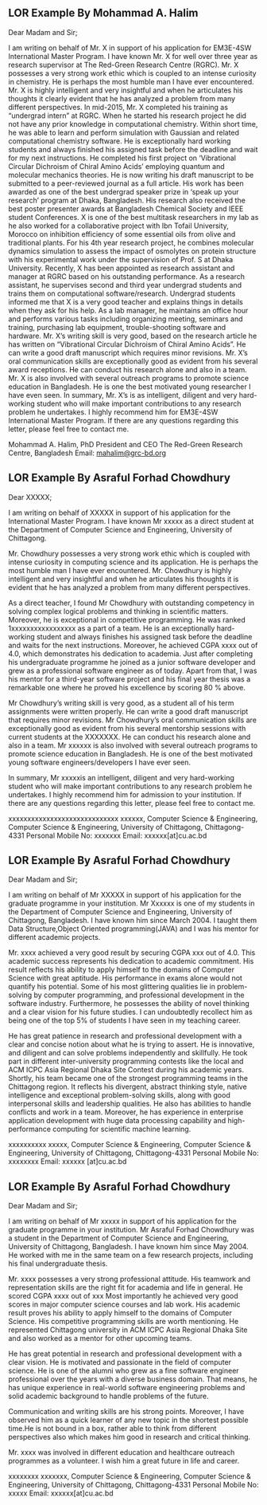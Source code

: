 
## LOR Example By Mohammad A. Halim

Dear Madam and Sir;

I am writing on behalf of Mr. X in support of his application for EM3E-4SW International Master Program. I have known Mr. X for well over three year as research supervisor at The Red-Green Research Centre (RGRC).
Mr. X possesses a very strong work ethic which is coupled to an intense curiosity in chemistry. He is perhaps the most humble man I have ever encountered. Mr. X is highly intelligent and very insightful and when he articulates his thoughts it clearly evident that he has analyzed a problem from many different perspectives.
In mid-2015, 
Mr. X completed his training as “undergrad intern” at RGRC.  When he started his research project he did not have any prior knowledge in computational chemistry. Within short time, he was able to learn and perform simulation with Gaussian and related computational chemistry software. He is exceptionally hard working students and always finished his assigned task before the deadline and wait for my next instructions. He completed his first project on ‘Vibrational Circular Dichroism of Chiral Amino Acids’ employing quantum and molecular mechanics theories. He is now writing his draft manuscript to be submitted to a peer-reviewed journal as a full article. His work has been awarded as one of the best undergrad speaker prize in ‘speak up your research’ program at Dhaka, Bangladesh. His research also received the best poster presenter awards at Bangladesh Chemical Society and IEEE student Conferences.  X is one of the best multitask researchers in my lab as he also worked for a collaborative project with Ibn Tofail University, Morocco on inhibition efficiency of some essential oils from olive and traditional plants. For his 4th year research project, he combines molecular dynamics simulation to assess the impact of osmolytes on protein structure with his experimental work under the supervision of Prof. S at Dhaka University. 
Recently, X has been appointed as research assistant and manager at RGRC based on his outstanding performance. As a research assistant, he supervises second and third year undergrad students and trains them on computational software/research. Undergrad students informed me that X is a very good teacher and explains things in details when they ask for his help. As a lab manager, he maintains an office hour and performs various tasks including organizing meeting, seminars and training, purchasing lab equipment, trouble-shooting software and hardware.
Mr. X’s writing skill is very good, based on the research article he has written on “Vibrational Circular Dichroism of Chiral Amino Acids”. He can write a good draft manuscript which requires minor revisions. Mr. X’s oral communication skills are exceptionally good as evident from his several award receptions. He can conduct his research alone and also in a team. Mr. X  is also involved with several outreach programs to promote science education in Bangladesh. He is one the best motivated young researcher I have even seen.
In summary, Mr. X’s is as intelligent, diligent and very hard-working student who will make important contributions to any research problem he undertakes. I highly recommend him for EM3E-4SW International Master Program. If there are any questions regarding this letter, please feel free to contact me.

Mohammad A. Halim, PhD
President and CEO
The Red-Green Research Centre, Bangladesh
Email: mahalim@grc-bd.org


## LOR Example By  Asraful Forhad Chowdhury


Dear XXXXX;

I am writing on behalf of XXXXX  in support of his application for the International Master Program. I have known Mr xxxxx as a direct student at the Department of Computer Science and Engineering, University of Chittagong.

Mr. Chowdhury possesses a very strong work ethic which is coupled with intense curiosity in computing science and its application. He is perhaps the most humble man I have ever encountered. Mr. Chowdhury is highly intelligent and very insightful and when he articulates his thoughts it is evident that he has analyzed a problem from many different perspectives.

As a direct teacher, I found Mr Chowdhury with outstanding competency in solving complex logical problems and thinking in scientific matters. Moreover, he is exceptional in competitive programming. He was ranked 1xxxxxxxxxxxxxxxxx as a part of a team. He is an exceptionally hard-working student and always finishes his assigned task before the deadline and waits for the next instructions. Moreover, he achieved CGPA xxxx out of 4.0, which demonstrates his dedication to academia. Just after completing his undergraduate programme he joined as a junior software developer and grew as a professional software engineer as of today. Apart from that, I was his mentor for a third-year software project and his final year thesis was a remarkable one where he proved his excellence by scoring 80 % above.

Mr Chowdhury’s writing skill is very good, as a student all of his term assignments were written properly. He can write a good draft manuscript that requires minor revisions. Mr Chowdhury’s oral communication skills are exceptionally good as evident from his several mentorship sessions with current students at the XXXXXXX. He can conduct his research alone and also in a team. Mr xxxxxx is also involved with several outreach programs to promote science education in Bangladesh. He is one of the best motivated young software engineers/developers I have ever seen.

In summary, Mr xxxxxis an intelligent, diligent and very hard-working student who will make important contributions to any research problem he undertakes. I highly recommend him for admission to your institution. If there are any questions regarding this letter, please feel free to contact me.

xxxxxxxxxxxxxxxxxxxxxxxxxxxxx
xxxxxx, Computer Science & Engineering, Computer Science & Engineering, University of Chittagong, Chittagong-4331
Personal Mobile No: xxxxxxx
Email: xxxxxx[at]cu.ac.bd

## LOR Example By  Asraful Forhad Chowdhury

Dear Madam and Sir;

I am writing on behalf of Mr XXXXX in support of his application for the graduate programme in your institution. Mr Xxxxxx is one of my students in the Department of Computer Science and Engineering, University of Chittagong, Bangladesh. I have known him since March 2004. I taught them Data Structure,Object Oriented programming(JAVA) and I was his mentor for different academic projects.

Mr. xxxx achieved a very good result by securing CGPA xxx out of 4.0. This academic success represents his dedication to academic commitment. His result reflects his ability to apply himself to the domains of Computer Science with great aptitude. His performance in exams alone would not quantify his potential. Some of his most glittering qualities lie in problem-solving by computer programming, and professional development in the software industry. Furthermore, he possesses the ability of novel thinking and a clear vision for his future studies. I can undoubtedly recollect him as being one of the top 5% of students I have seen in my teaching career. 

He has great patience in research and professional development with a clear and concise notion about what he is trying to assert. He is innovative, and diligent and can solve problems independently and skillfully. He took part in different inter-university programming contests like the local and ACM ICPC Asia Regional Dhaka Site Contest during his academic years. Shortly, his team became one of the strongest programming teams in the Chittagong region. It reflects his divergent, abstract thinking style, native intelligence and exceptional problem-solving skills, along with good interpersonal skills and leadership qualities. He also has abilities to handle conflicts and work in a team. Moreover, he has experience in enterprise application development with huge data processing capability and high-performance computing for scientific machine learning.

xxxxxxxxxx
xxxxx, Computer Science & Engineering, Computer Science & Engineering, University of Chittagong, Chittagong-4331
Personal Mobile No: xxxxxxxx
Email: xxxxxx [at]cu.ac.bd



## LOR Example By  Asraful Forhad Chowdhury


Dear Madam and Sir;

I am writing on behalf of Mr xxxxx in support of his application for the graduate programme in your institution. Mr Asraful Forhad Chowdhury was a student in the Department of Computer Science and Engineering, University of Chittagong, Bangladesh. I have known him since May 2004. He worked with me in the same team on a few research projects, including his final undergraduate thesis.

Mr. xxxx possesses a very strong professional attitude. His teamwork and representation skills are the right fit for academia and life in general. He scored CGPA xxxx out of xxx Most importantly he achieved very good scores in major computer science courses and lab work. His academic result proves his ability to apply himself to the domains of Computer Science. His competitive programming skills are worth mentioning. He represented Chittagong university in ACM ICPC Asia Regional Dhaka Site and also worked as a mentor for other upcoming teams.  

He has great potential in research and professional development with a clear vision. He is motivated and passionate in the field of computer science. He is one of the alumni who grew as a fine software engineer professional over the years with a diverse business domain. That means, he has unique experience in real-world software engineering problems and solid academic background to handle problems of the future.

Communication and writing skills are his strong points. Moreover, I have observed him as a quick learner of any new topic in the shortest possible time.He is not bound in a box, rather able to think from different perspectives also which makes him good in research and critical thinking.

Mr. xxxx was involved in different education and healthcare outreach programmes as a volunteer. I wish him a great future in life and career.

xxxxxxxx
xxxxxxx, Computer Science & Engineering, Computer Science & Engineering, University of Chittagong, Chittagong-4331
Personal Mobile No: xxxxx
Email: xxxxxx[at]cu.ac.bd





